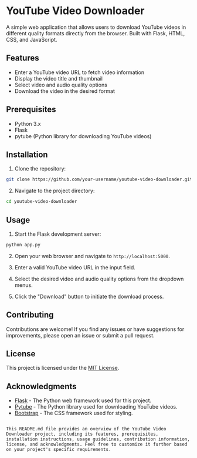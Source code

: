 # YouTube Video Downloader

A simple web application that allows users to download YouTube videos in different quality formats directly from the browser. Built with Flask, HTML, CSS, and JavaScript.

## Features

- Enter a YouTube video URL to fetch video information
- Display the video title and thumbnail
- Select video and audio quality options
- Download the video in the desired format

## Prerequisites

- Python 3.x
- Flask
- pytube (Python library for downloading YouTube videos)

## Installation

1. Clone the repository:

```bash
git clone https://github.com/your-username/youtube-video-downloader.git
```

2. Navigate to the project directory:

```bash
cd youtube-video-downloader
```

## Usage

1. Start the Flask development server:

```bash
python app.py
```

2. Open your web browser and navigate to `http://localhost:5000`.

3. Enter a valid YouTube video URL in the input field.

4. Select the desired video and audio quality options from the dropdown menus.

5. Click the "Download" button to initiate the download process.

## Contributing

Contributions are welcome! If you find any issues or have suggestions for improvements, please open an issue or submit a pull request.

## License

This project is licensed under the [MIT License](LICENSE).

## Acknowledgments

- [Flask](https://flask.palletsprojects.com/) - The Python web framework used for this project.
- [Pytube](https://python-pytube.readthedocs.io/) - The Python library used for downloading YouTube videos.
- [Bootstrap](https://getbootstrap.com/) - The CSS framework used for styling.

```

This README.md file provides an overview of the YouTube Video Downloader project, including its features, prerequisites, installation instructions, usage guidelines, contribution information, license, and acknowledgments. Feel free to customize it further based on your project's specific requirements.
